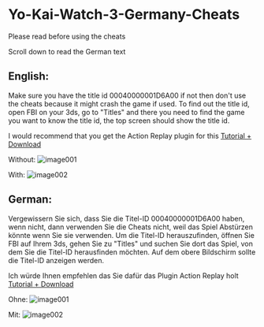 # Yo-Kai-Watch-3-Germany-Cheats
Please read before using the cheats

Scroll down to read the German text

## English:

Make sure you have the title id 00040000001D6A00 if not then don't use the cheats because it might crash the game if used.
To find out the title id, open FBI on your 3ds, go to "Titles" and there you need to find the game you want to know the title id, the top screen should show the title id.

I would recommend that you get the Action Replay plugin for this
[Tutorial + Download](https://www.youtube.com/watch?v=tczPEqGtiEA)

Without:
![image001](https://github.com/DreamTobias/Yo-Kai-Watch-3-Germany-Cheats/assets/90950121/8e275af5-e6fc-4430-9f6f-7489b806997b)

With:
![image002](https://github.com/DreamTobias/Yo-Kai-Watch-3-Germany-Cheats/assets/90950121/8821a8c1-3032-4245-8399-ffe48d5f5d72)

## German:

Vergewissern Sie sich, dass Sie die Titel-ID 00040000001D6A00 haben, wenn nicht, dann verwenden Sie die Cheats nicht, weil das Spiel Abstürzen könnte wenn Sie sie verwenden.
Um die Titel-ID herauszufinden, öffnen Sie FBI auf Ihrem 3ds, gehen Sie zu "Titles" und suchen Sie dort das Spiel, von dem Sie die Titel-ID herausfinden möchten. Auf dem obere Bildschirm sollte die Titel-ID anzeigen werden.

Ich würde Ihnen empfehlen das Sie dafür das Plugin Action Replay holt
[Tutorial + Download](https://www.youtube.com/watch?v=tczPEqGtiEA)

Ohne:
![image001](https://github.com/DreamTobias/Yo-Kai-Watch-3-Germany-Cheats/assets/90950121/8e275af5-e6fc-4430-9f6f-7489b806997b)

Mit:
![image002](https://github.com/DreamTobias/Yo-Kai-Watch-3-Germany-Cheats/assets/90950121/8821a8c1-3032-4245-8399-ffe48d5f5d72)
